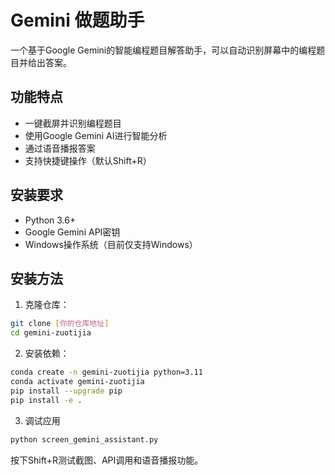 # Gemini 做题助手

一个基于Google Gemini的智能编程题目解答助手，可以自动识别屏幕中的编程题目并给出答案。

## 功能特点

- 一键截屏并识别编程题目
- 使用Google Gemini AI进行智能分析
- 通过语音播报答案
- 支持快捷键操作（默认Shift+R）

## 安装要求

- Python 3.6+
- Google Gemini API密钥
- Windows操作系统（目前仅支持Windows）

## 安装方法

1. 克隆仓库：
```bash
git clone [你的仓库地址]
cd gemini-zuotijia
```

2. 安装依赖：
```bash
conda create -n gemini-zuotijia python=3.11
conda activate gemini-zuotijia
pip install --upgrade pip
pip install -e .
```

3. 调试应用
```bash
python screen_gemini_assistant.py
```
按下Shift+R测试截图、API调用和语音播报功能。